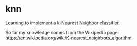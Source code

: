 # knn

Learning to implement a k-Nearest Neighbor classifier.

So far my knowledge comes from the Wikipedia page: https://en.wikipedia.org/wiki/K-nearest_neighbors_algorithm

